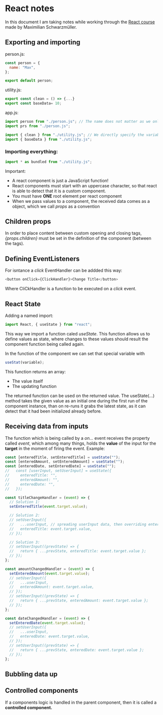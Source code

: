 # React notes

In this document I am taking notes while working through the [React course](https://www.udemy.com/course/react-the-complete-guide-incl-redux/) made by Maximilian Schwarzmüller.

## Exporting and importing

person.js:

```javascript
const person = {
  name: "Max",
};

export default person;
```

utility.js:

```javascript
export const clean = () => {...}
export const baseData= 10;
```

app.js:

```javascript
import person from "./person.js"; // The name does not matter as we only have one export
import prs from "./person.js";

import { clean } from "./utility.js"; // We directly specify the variable we want to import
import { baseData } from "./utility.js";
```

### Importing everything:

```javascript
import * as bundled from "./utility.js";
```

Important:

- A react component is just a JavaScript function!
- React components must start with an uppercase character, so that react is able to detect that it is a custom component.
- You must have **ONE** root element per react component
- When we pass values to a component, the received data comes as a object, which we call _props_ as a convention

## Children props

In order to place content between custom opening and closing tags, _{props.children}_ must be set in the definition of the component (between the tags).

## Defining EventListeners

For isntance a _click_ EventHandler can be addded this way:

```javascript
<button onClick={ClickHandler}>Change Title</button>
```

Where CliCkHandler is a function to be executed on a _click_ event.

## React State

Adding a named import:

```javascript
import React, { useState } from "react";
```

This way we import a function caled _useState_. This function allows us to define values as state, where changes to these values should result the component function being called again.

In the function of the component we can set that special variable with

```javascript
useStat(variable);
```

This function returns an array:

- The value itself
- The updating function

The returned function can be used on the returned value.
The useState(...) method takes the given value as an initial one during the first run of the component instance, than on re-runs it grabs the latest state, as it can detect that it had been initialized already before.

## Receiving data from inputs

The function which is being called by a _on..._ event receives the property called _event_, which among many things, holds the **value** of the input for the **target** in the moment of firing the event.
Example:

```javascript
const [enteredTitle, setEnteredTitle] = useState("");
const [enteredAmount, setEnteredAmount] = useState("");
const [enteredDate, setEnteredDate] = useState("");
//   const [userInput, setUserInput] = useState({
//     enteredTitle: "",
//     enteredAmount: "",
//     enteredDate: "",
//   });

const titleChangeHandler = (event) => {
  // Solution 1:
  setEnteredTitle(event.target.value);

  // Solution 2:
  // setUserInput({
  //   ...userInput, // spreading userInput data, then overriding enteredTitle.
  //   enteredTitle: event.target.value,
  // });

  // Solution 3:
  // setUserInput((prevState) => {
  //   return { ...prevState, enteredTitle: event.target.value };
  // });
};

const amountChangedHandler = (event) => {
  setEnteredAmount(event.target.value);
  // setUserInput({
  //   ...userInput,
  //   enteredAmount: event.target.value,
  // });
  // setUserInput((prevState) => {
  //   return { ...prevState, enteredAmount: event.target.value };
  // });
};

const dateChangedHandler = (event) => {
  setEnteredDate(event.target.value);
  // setUserInput({
  //   ...userInput,
  //   enteredDate: event.target.value,
  // });
  // setUserInput((prevState) => {
  //   return { ...prevState, enteredDate: event.target.value };
  // });
};
```

## Bubbling data up

## Controlled components

If a components logic is handled in the parent component, then it is called a **controlled component.**
